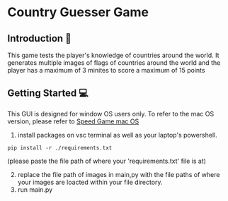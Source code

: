 # Country Guesser Game

## **Introduction 📝**

This game tests the player's knowledge of countries around the world. It generates multiple images of flags of countries around the world and the player has a maximum of 3 minites to score a maximum of 15 points

## **Getting Started 💻**

This GUI is designed for window OS users only. To refer to the mac OS version, please refer to [Speed Game mac OS](https://github.com/Python-World/python-mini-projects/tree/master/projects/Speed_Game/macOS)  

1. install packages on vsc terminal as well as your laptop's powershell.
```shell
pip install -r ./requirements.txt
```
(please paste the file path of where your 'requirements.txt' file is at)

2. replace the file path of images in main,py with the file paths of where your images are loacted within your file directory.
3. run main.py
